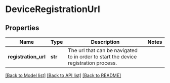 # DeviceRegistrationUrl

## Properties
Name | Type | Description | Notes
------------ | ------------- | ------------- | -------------
**registration_url** | **str** | The url that can be navigated to in order to start the device registration process. | 

[[Back to Model list]](../README.md#documentation-for-models) [[Back to API list]](../README.md#documentation-for-api-endpoints) [[Back to README]](../README.md)

